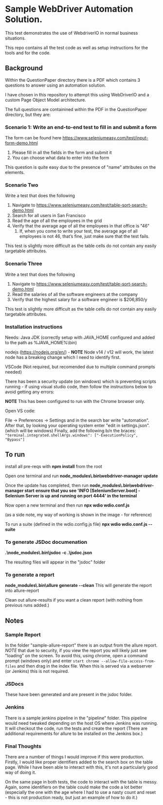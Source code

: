# Sample WebDriver Automation Solution.

This test demonstrates the use of WebdriverIO in normal business situations.

This repo contains all the test code as well as setup instructions for the tools and for the code.

## Background

Within the QuestionPaper directory there is a PDF which contains 3 questions to answer using an automation solution.

I have chosen in this repository to attempt this using WebDriverIO and a custom Page Object Model architecture.

The full questions are containined within the PDF in the QuestionPaper directory, but they are:

### Scenario 1: Write an end-to-end test to fill in and submit a form

The form can be found here https://www.seleniumeasy.com/test/input-form-demo.html

1. Please fill in all the fields in the form and submit it
2. You can choose what data to enter into the form

This question is quite easy due to the presence of "name" attributes on the elements.

### Scenario Two

Write a test that does the following

1. Navigate to https://www.seleniumeasy.com/test/table-sort-search-demo.html
2. Search for all users in San Francisco
3. Read the age of all the employees in the grid
4. Verify that the average age of all the employees in that office is "46"
   1. If, when you come to write your test, the average age of all employees is not 46, that’s fine, just make sure that the test fails.

This test is slightly more difficult as the table cells do not contain any easily targetable attributes.

### Scenario Three

Write a test that does the following

1. Navigate to https://www.seleniumeasy.com/test/table-sort-search-demo.html
2. Read the salaries of all the software engineers at the company
3. Verify that the highest salary for a software engineer is $206,850/y

This test is slightly more difficult as the table cells do not contain any easily targetable attributes.

### Installation instructions

Needs:
Java JDK (correctly setup with JAVA_HOME configured and added to the path as %JAVA_HOME%\bin)

nodejs (https://nodejs.org/en/) - **NOTE** Node v14 / v12 will work, the latest node has a breaking change which I need to identify first.

VSCode (Not required, but recomended due to multiple command prompts needed)

There has been a security update (on windows) which is preventing scripts running - if using visual studio code, then follow the instructions below to avoid getting any errors:

**NOTE** This has been configured to run with the Chrome browser only.

Open VS code:

File -> Preferences -> Settings and in the search bar write "automation".
After that, by looking your operating system enter "edit in settings.json". (which will be windows)
Finally, add the following b/n the braces:
`"terminal.integrated.shellArgs.windows": ["-ExecutionPolicy", "Bypass"]`

## To run

install all pre-reqs with **npm install** from the root

Open one terminal and run **node_modules\\.bin\\webdriver-manager update**

Once the update has completed, then run **node_modules\\.bin\\webdriver-manager start**
**ensure that you see 'INFO [SeleniumServer.boot] - Selenium Server is up and running on port 4444' in the terminal**

Now open a new terminal and then run **npx wdio wdio.conf.js**

(as a side note, my way of working is shown in the image - for reference)

To run a suite (defined in the wdio.config.js file)
**npx wdio wdio.conf.js --suite <suiteName>**

### To generate JSDoc documenation

**.\node_modules\\.bin\jsdoc -c .\jsdoc.json**

The resulting files will appear in the "jsdoc" folder

### To generate a report

**node_modules\\.bin\\allure generate --clean**
This will generate the report into allure-report

Clean out allure-results if you want a clean report (with nothing from previous runs added.)

## Notes

### Sample Report

In the folder "sample-allure-report" there is an output from the allure report.  *NOTE* that due to security, if you view the report you will likely just see "loading" on the screen.  To avoid this, using chrome, open a command prompt (windows only) and enter `start chrome --allow-file-access-from-files` and then drag in the index file.  When this is served via a webserver (or Jenkins) this is not required.
   
### JSDocs

These have been generated and are present in the jsdoc folder.

### Jenkins

There is a sample jenkins pipeline in the "pipeline" folder. This pipeline would need tweaked depending on the host OS where Jenkins was running. It will checkout the code, run the tests and create the report (There are additional requirements for allure to be installed on the Jenkins box.)
  
### Final Thoughts

There are a number of things I would improve if this were production. Firstly, I would like proper identifiers added to the search box on the table page. While I have been able to interact with this, it's not a particularly good way of doing it.

On the same page in both tests, the code to interact with the table is messy. Again, some identifiers on the table could make the code a lot better (especially the one with the age where I had to use a nasty count and reset - this is not production ready, but just an example of how to do it.)
